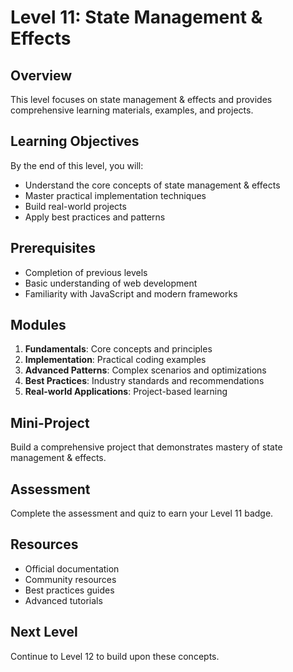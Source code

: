 # Level 11: State Management & Effects

## Overview
This level focuses on state management & effects and provides comprehensive learning materials, examples, and projects.

## Learning Objectives
By the end of this level, you will:
- Understand the core concepts of state management & effects
- Master practical implementation techniques
- Build real-world projects
- Apply best practices and patterns

## Prerequisites
- Completion of previous levels
- Basic understanding of web development
- Familiarity with JavaScript and modern frameworks

## Modules
1. **Fundamentals**: Core concepts and principles
2. **Implementation**: Practical coding examples
3. **Advanced Patterns**: Complex scenarios and optimizations
4. **Best Practices**: Industry standards and recommendations
5. **Real-world Applications**: Project-based learning

## Mini-Project
Build a comprehensive project that demonstrates mastery of state management & effects.

## Assessment
Complete the assessment and quiz to earn your Level 11 badge.

## Resources
- Official documentation
- Community resources
- Best practices guides
- Advanced tutorials

## Next Level
Continue to Level 12 to build upon these concepts.
